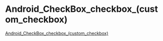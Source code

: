# Android_CheckBox_checkbox_(custom_checkbox)
[Android_CheckBox_checkbox_(custom_checkbox)](https://aiwithcloud.com/2022/09/14/android_checkbox_checkbox_custom_checkbox/)